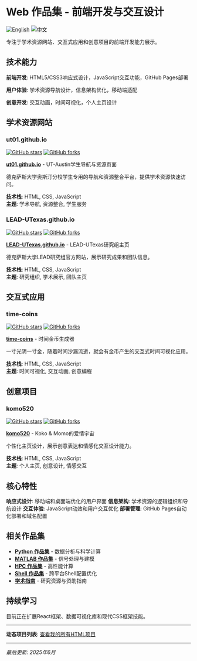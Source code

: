# Web 作品集 - 前端开发与交互设计

[![English](https://img.shields.io/badge/lang-English-blue.svg)](README.md)
[![中文](https://img.shields.io/badge/lang-中文-brown.svg)](README.CN.md)

专注于学术资源网站、交互式应用和创意项目的前端开发能力展示。

## 技术能力

**前端开发**: HTML5/CSS3响应式设计，JavaScript交互功能，GitHub Pages部署

**用户体验**: 学术资源导航设计，信息架构优化，移动端适配

**创意开发**: 交互动画，时间可视化，个人主页设计

## 学术资源网站

### ut01.github.io
[![GitHub stars](https://img.shields.io/github/stars/ut01/ut01.github.io)](https://github.com/ut01/ut01.github.io)
[![GitHub forks](https://img.shields.io/github/forks/ut01/ut01.github.io)](https://github.com/ut01/ut01.github.io/fork)

**[ut01.github.io](https://github.com/ut01/ut01.github.io)** - UT-Austin学生导航与资源页面

德克萨斯大学奥斯汀分校学生专用的导航和资源整合平台，提供学术资源快速访问。

**技术栈**: HTML, CSS, JavaScript  
**主题**: 学术导航, 资源整合, 学生服务

### LEAD-UTexas.github.io
[![GitHub stars](https://img.shields.io/github/stars/ktwu01/LEAD-UTexas.github.io)](https://github.com/ktwu01/LEAD-UTexas.github.io)
[![GitHub forks](https://img.shields.io/github/forks/ktwu01/LEAD-UTexas.github.io)](https://github.com/ktwu01/LEAD-UTexas.github.io/fork)

**[LEAD-UTexas.github.io](https://github.com/ktwu01/LEAD-UTexas.github.io)** - LEAD-UTexas研究组主页

德克萨斯大学LEAD研究组官方网站，展示研究成果和团队信息。

**技术栈**: HTML, CSS, JavaScript  
**主题**: 研究组织, 学术展示, 团队主页

## 交互式应用

### time-coins
[![GitHub stars](https://img.shields.io/github/stars/ktwu01/time-coins)](https://github.com/ktwu01/time-coins)
[![GitHub forks](https://img.shields.io/github/forks/ktwu01/time-coins)](https://github.com/ktwu01/time-coins/fork)

**[time-coins](https://github.com/ktwu01/time-coins)** - 时间金币生成器

一寸光阴一寸金，随着时间沙漏流逝，就会有金币产生的交互式时间可视化应用。

**技术栈**: HTML, CSS, JavaScript  
**主题**: 时间可视化, 交互动画, 创意编程

## 创意项目

### komo520
[![GitHub stars](https://img.shields.io/github/stars/ktwu01/komo520)](https://github.com/ktwu01/komo520)
[![GitHub forks](https://img.shields.io/github/forks/ktwu01/komo520)](https://github.com/ktwu01/komo520/fork)

**[komo520](https://github.com/ktwu01/komo520)** - Koko & Momo的爱情宇宙

个性化主页设计，展示创意表达和情感化交互设计能力。

**技术栈**: HTML, CSS, JavaScript  
**主题**: 个人主页, 创意设计, 情感交互

## 核心特性

**响应式设计**: 移动端和桌面端优化的用户界面
**信息架构**: 学术资源的逻辑组织和导航设计
**交互体验**: JavaScript动效和用户交互优化
**部署管理**: GitHub Pages自动化部署和域名配置

## 相关作品集

- **[Python 作品集](../python/)** - 数据分析与科学计算
- **[MATLAB 作品集](../matlab/)** - 信号处理与建模
- **[HPC 作品集](../hpc/)** - 高性能计算
- **[Shell 作品集](../shell/)** - 跨平台Shell配置优化
- **[学术指南](../academic/)** - 研究资源与资助指南

## 持续学习

目前正在扩展React框架、数据可视化库和现代CSS框架技能。

---

**动态项目列表**: [查看我的所有HTML项目](https://github.com/ktwu01?tab=repositories&q=&type=&language=html&sort=)

---

*最后更新: 2025年6月*